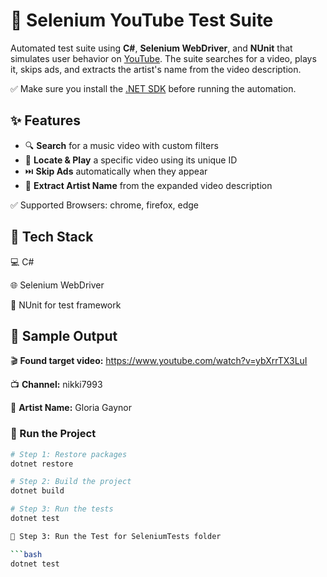 # 🎵 Selenium YouTube Test Suite

Automated test suite using **C#**, **Selenium WebDriver**, and **NUnit** that simulates user behavior on [YouTube](https://www.youtube.com). The suite searches for a video, plays it, skips ads, and extracts the artist's name from the video description.

✅ Make sure you install the [.NET SDK](https://dotnet.microsoft.com/en-us/download) before running the automation.

## ✨ Features

- 🔍 **Search** for a music video with custom filters  
- 🎯 **Locate & Play** a specific video using its unique ID  
- ⏭️ **Skip Ads** automatically when they appear  
- 🧠 **Extract Artist Name** from the expanded video description  

✅ Supported Browsers: chrome, firefox, edge

## 🧰 Tech Stack

💻 C#

🌐 Selenium WebDriver

🧪 NUnit for test framework

## 📸 Sample Output

🎬 **Found target video:** https://www.youtube.com/watch?v=ybXrrTX3LuI

📺 **Channel:** nikki7993

🎤 **Artist Name:** Gloria Gaynor

### 🧪 Run the Project

```bash
# Step 1: Restore packages
dotnet restore

# Step 2: Build the project
dotnet build

# Step 3: Run the tests
dotnet test

🧪 Step 3: Run the Test for SeleniumTests folder

```bash
dotnet test

